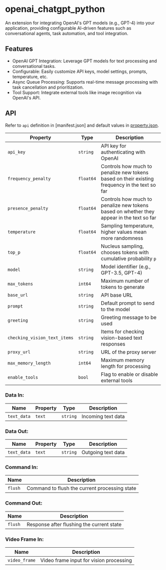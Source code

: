 # openai_chatgpt_python

An extension for integrating OpenAI's GPT models (e.g., GPT-4) into your application, providing configurable AI-driven features such as conversational agents, task automation, and tool integration.

## Features

<!-- main features introduction -->

- OpenAI GPT Integration: Leverage GPT models for text processing and conversational tasks.
- Configurable: Easily customize API keys, model settings, prompts, temperature, etc.
- Async Queue Processing: Supports real-time message processing with task cancellation and prioritization.
- Tool Support: Integrate external tools like image recognition via OpenAI's API.

## API

Refer to `api` definition in [manifest.json] and default values in [property.json](property.json).

<!-- Additional API.md can be referred to if extra introduction needed -->

| **Property**               | **Type**   | **Description**                           |
|----------------------------|------------|-------------------------------------------|
| `api_key`                   | `string`   | API key for authenticating with OpenAI    |
| `frequency_penalty`         | `float64`  | Controls how much to penalize new tokens based on their existing frequency in the text so far |
| `presence_penalty`          | `float64`  | Controls how much to penalize new tokens based on whether they appear in the text so far |
| `temperature`               | `float64`  | Sampling temperature, higher values mean more randomness |
| `top_p`                     | `float64`  | Nucleus sampling, chooses tokens with cumulative probability `p` |
| `model`                     | `string`   | Model identifier (e.g., GPT-3.5, GPT-4)   |
| `max_tokens`                | `int64`    | Maximum number of tokens to generate      |
| `base_url`                  | `string`   | API base URL                              |
| `prompt`                    | `string`   | Default prompt to send to the model       |
| `greeting`                  | `string`   | Greeting message to be used               |
| `checking_vision_text_items`| `string`   | Items for checking vision-based text responses |
| `proxy_url`                 | `string`   | URL of the proxy server                   |
| `max_memory_length`         | `int64`    | Maximum memory length for processing      |
| `enable_tools`              | `bool`     | Flag to enable or disable external tools  |

### Data In:
| **Name**       | **Property** | **Type**   | **Description**               |
|----------------|--------------|------------|-------------------------------|
| `text_data`    | `text`       | `string`   | Incoming text data             |

### Data Out:
| **Name**       | **Property** | **Type**   | **Description**               |
|----------------|--------------|------------|-------------------------------|
| `text_data`    | `text`       | `string`   | Outgoing text data             |

### Command In:
| **Name**       | **Description**                             |
|----------------|---------------------------------------------|
| `flush`        | Command to flush the current processing state |

### Command Out:
| **Name**       | **Description**                             |
|----------------|---------------------------------------------|
| `flush`        | Response after flushing the current state    |

### Video Frame In:
| **Name**         | **Description**                           |
|------------------|-------------------------------------------|
| `video_frame`    | Video frame input for vision processing    |
